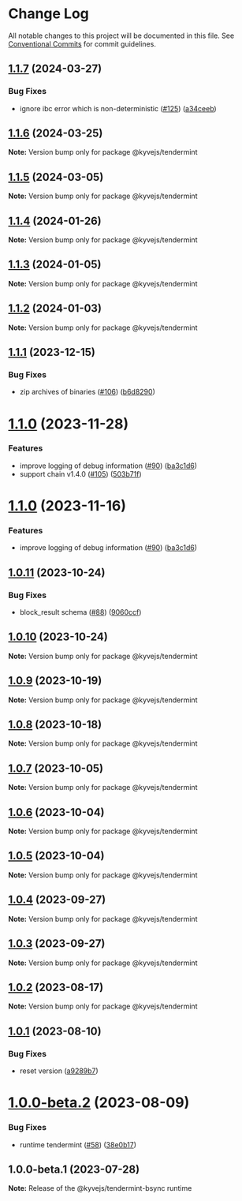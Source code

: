 # Change Log

All notable changes to this project will be documented in this file.
See [Conventional Commits](https://conventionalcommits.org) for commit guidelines.

## [1.1.7](https://github.com/KYVENetwork/kyvejs/compare/@kyvejs/tendermint@1.1.6...@kyvejs/tendermint@1.1.7) (2024-03-27)

### Bug Fixes

- ignore ibc error which is non-deterministic ([#125](https://github.com/KYVENetwork/kyvejs/issues/125)) ([a34ceeb](https://github.com/KYVENetwork/kyvejs/commit/a34ceebcb6aac134d3372ab8193a99328e892625))

## [1.1.6](https://github.com/KYVENetwork/kyvejs/compare/@kyvejs/tendermint@1.1.5...@kyvejs/tendermint@1.1.6) (2024-03-25)

**Note:** Version bump only for package @kyvejs/tendermint

## [1.1.5](https://github.com/KYVENetwork/kyvejs/compare/@kyvejs/tendermint@1.1.4...@kyvejs/tendermint@1.1.5) (2024-03-05)

**Note:** Version bump only for package @kyvejs/tendermint

## [1.1.4](https://github.com/KYVENetwork/kyvejs/compare/@kyvejs/tendermint@1.1.3...@kyvejs/tendermint@1.1.4) (2024-01-26)

**Note:** Version bump only for package @kyvejs/tendermint

## [1.1.3](https://github.com/KYVENetwork/kyvejs/compare/@kyvejs/tendermint@1.1.2...@kyvejs/tendermint@1.1.3) (2024-01-05)

**Note:** Version bump only for package @kyvejs/tendermint

## [1.1.2](https://github.com/KYVENetwork/kyvejs/compare/@kyvejs/tendermint@1.1.1...@kyvejs/tendermint@1.1.2) (2024-01-03)

**Note:** Version bump only for package @kyvejs/tendermint

## [1.1.1](https://github.com/KYVENetwork/kyvejs/compare/@kyvejs/tendermint@1.1.0...@kyvejs/tendermint@1.1.1) (2023-12-15)

### Bug Fixes

- zip archives of binaries ([#106](https://github.com/KYVENetwork/kyvejs/issues/106)) ([b6d8290](https://github.com/KYVENetwork/kyvejs/commit/b6d829042a9f7304603a25b9716b948923fc07dd))

# [1.1.0](https://github.com/KYVENetwork/kyvejs/compare/@kyvejs/tendermint@1.0.11...@kyvejs/tendermint@1.1.0) (2023-11-28)

### Features

- improve logging of debug information ([#90](https://github.com/KYVENetwork/kyvejs/issues/90)) ([ba3c1d6](https://github.com/KYVENetwork/kyvejs/commit/ba3c1d63060f38c112d7b5102341a0c9000d7d54))
- support chain v1.4.0 ([#105](https://github.com/KYVENetwork/kyvejs/issues/105)) ([503b71f](https://github.com/KYVENetwork/kyvejs/commit/503b71f40ed4d32c68d2bff34cfcf88120944c73))

# [1.1.0](https://github.com/KYVENetwork/kyvejs/compare/@kyvejs/tendermint@1.0.11...@kyvejs/tendermint@1.1.0) (2023-11-16)

### Features

- improve logging of debug information ([#90](https://github.com/KYVENetwork/kyvejs/issues/90)) ([ba3c1d6](https://github.com/KYVENetwork/kyvejs/commit/ba3c1d63060f38c112d7b5102341a0c9000d7d54))

## [1.0.11](https://github.com/KYVENetwork/kyvejs/compare/@kyvejs/tendermint@1.0.10...@kyvejs/tendermint@1.0.11) (2023-10-24)

### Bug Fixes

- block_result schema ([#88](https://github.com/KYVENetwork/kyvejs/issues/88)) ([9060ccf](https://github.com/KYVENetwork/kyvejs/commit/9060ccf86d3f73f22e6c146da610a7045a69678c))

## [1.0.10](https://github.com/KYVENetwork/kyvejs/compare/@kyvejs/tendermint@1.0.9...@kyvejs/tendermint@1.0.10) (2023-10-24)

**Note:** Version bump only for package @kyvejs/tendermint

## [1.0.9](https://github.com/KYVENetwork/kyvejs/compare/@kyvejs/tendermint@1.0.8...@kyvejs/tendermint@1.0.9) (2023-10-19)

**Note:** Version bump only for package @kyvejs/tendermint

## [1.0.8](https://github.com/KYVENetwork/kyvejs/compare/@kyvejs/tendermint@1.0.7...@kyvejs/tendermint@1.0.8) (2023-10-18)

**Note:** Version bump only for package @kyvejs/tendermint

## [1.0.7](https://github.com/KYVENetwork/kyvejs/compare/@kyvejs/tendermint@1.0.6...@kyvejs/tendermint@1.0.7) (2023-10-05)

**Note:** Version bump only for package @kyvejs/tendermint

## [1.0.6](https://github.com/KYVENetwork/kyvejs/compare/@kyvejs/tendermint@1.0.5...@kyvejs/tendermint@1.0.6) (2023-10-04)

**Note:** Version bump only for package @kyvejs/tendermint

## [1.0.5](https://github.com/KYVENetwork/kyvejs/compare/@kyvejs/tendermint@1.0.4...@kyvejs/tendermint@1.0.5) (2023-10-04)

**Note:** Version bump only for package @kyvejs/tendermint

## [1.0.4](https://github.com/KYVENetwork/kyvejs/compare/@kyvejs/tendermint@1.0.3...@kyvejs/tendermint@1.0.4) (2023-09-27)

**Note:** Version bump only for package @kyvejs/tendermint

## [1.0.3](https://github.com/KYVENetwork/kyvejs/compare/@kyvejs/tendermint@1.0.2...@kyvejs/tendermint@1.0.3) (2023-09-27)

**Note:** Version bump only for package @kyvejs/tendermint

## [1.0.2](https://github.com/KYVENetwork/kyvejs/compare/@kyvejs/tendermint@1.0.1...@kyvejs/tendermint@1.0.2) (2023-08-17)

**Note:** Version bump only for package @kyvejs/tendermint

## [1.0.1](https://github.com/KYVENetwork/kyvejs/compare/@kyvejs/tendermint@1.0.0...@kyvejs/tendermint@1.0.1) (2023-08-10)

### Bug Fixes

- reset version ([a9289b7](https://github.com/KYVENetwork/kyvejs/commit/a9289b76b6d3dfa98edc2a4c5403be238ee5dddb))

# [1.0.0-beta.2](https://github.com/KYVENetwork/kyvejs/compare/@kyvejs/tendermint@1.0.0-beta.1...@kyvejs/tendermint@1.0.0-beta.2) (2023-08-09)

### Bug Fixes

- runtime tendermint ([#58](https://github.com/KYVENetwork/kyvejs/issues/58)) ([38e0b17](https://github.com/KYVENetwork/kyvejs/commit/38e0b17d0832afc9a0cbc1834c5b380ef4dfb9f5))

## 1.0.0-beta.1 (2023-07-28)

**Note:** Release of the @kyvejs/tendermint-bsync runtime
